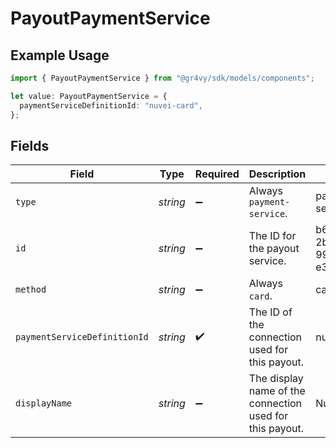 # PayoutPaymentService

## Example Usage

```typescript
import { PayoutPaymentService } from "@gr4vy/sdk/models/components";

let value: PayoutPaymentService = {
  paymentServiceDefinitionId: "nuvei-card",
};
```

## Fields

| Field                                                    | Type                                                     | Required                                                 | Description                                              | Example                                                  |
| -------------------------------------------------------- | -------------------------------------------------------- | -------------------------------------------------------- | -------------------------------------------------------- | -------------------------------------------------------- |
| `type`                                                   | *string*                                                 | :heavy_minus_sign:                                       | Always `payment-service`.                                | payment-service                                          |
| `id`                                                     | *string*                                                 | :heavy_minus_sign:                                       | The ID for the payout service.                           | b6c9eb12-2b62-4103-99b9-e3efc94e396d                     |
| `method`                                                 | *string*                                                 | :heavy_minus_sign:                                       | Always `card`.                                           | card                                                     |
| `paymentServiceDefinitionId`                             | *string*                                                 | :heavy_check_mark:                                       | The ID of the connection used for this payout.           | nuvei-card                                               |
| `displayName`                                            | *string*                                                 | :heavy_minus_sign:                                       | The display name of the connection used for this payout. | Nuvei                                                    |